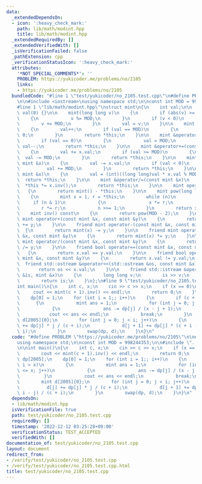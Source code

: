 ```yaml
---
data:
  _extendedDependsOn:
  - icon: ':heavy_check_mark:'
    path: lib/math/modint.hpp
    title: lib/math/modint.hpp
  _extendedRequiredBy: []
  _extendedVerifiedWith: []
  _isVerificationFailed: false
  _pathExtension: cpp
  _verificationStatusIcon: ':heavy_check_mark:'
  attributes:
    '*NOT_SPECIAL_COMMENTS*': ''
    PROBLEM: https://yukicoder.me/problems/no/2105
    links:
    - https://yukicoder.me/problems/no/2105
  bundledCode: "#line 1 \"test/yukicoder/no_2105.test.cpp\"\n#define PROBLEM \"https://yukicoder.me/problems/no/2105\"\
    \n\n#include <iostream>\nusing namespace std;\n\nconst int MOD = 998244353;\n\n\
    #line 1 \"lib/math/modint.hpp\"\nstruct mint\n{\n    int val;\n\n    mint() :\
    \ val(0) {}\n\n    mint(long long v)\n    {\n        if (abs(v) >= MOD)\n    \
    \    {\n            v %= MOD;\n        }\n        if (v < 0)\n        {\n    \
    \        v += MOD;\n        }\n        val = v;\n    }\n\n    mint &operator++()\n\
    \    {\n        val++;\n        if (val == MOD)\n        {\n            val =\
    \ 0;\n        }\n        return *this;\n    }\n\n    mint &operator--()\n    {\n\
    \        if (val == 0)\n        {\n            val = MOD;\n        }\n       \
    \ val--;\n        return *this;\n    }\n\n    mint &operator+=(const mint &x)\n\
    \    {\n        val += x.val;\n        if (val >= MOD)\n        {\n          \
    \  val -= MOD;\n        }\n        return *this;\n    }\n\n    mint &operator-=(const\
    \ mint &x)\n    {\n        val -= x.val;\n        if (val < 0)\n        {\n  \
    \          val += MOD;\n        }\n        return *this;\n    }\n\n    mint &operator*=(const\
    \ mint &x)\n    {\n        val = (int)((long long)val * x.val % MOD);\n      \
    \  return *this;\n    }\n\n    mint &operator/=(const mint &x)\n    {\n      \
    \  *this *= x.inv();\n        return *this;\n    }\n\n    mint operator-()\n \
    \   {\n        return mint() - *this;\n    }\n\n    mint pow(long long n) const\n\
    \    {\n        mint x = 1, r = *this;\n        while (n)\n        {\n       \
    \     if (n & 1)\n            {\n                x *= r;\n            }\n    \
    \        r *= r;\n            n >>= 1;\n        }\n        return x;\n    }\n\n\
    \    mint inv() const\n    {\n        return pow(MOD - 2);\n    }\n\n    friend\
    \ mint operator+(const mint &x, const mint &y)\n    {\n        return mint(x)\
    \ += y;\n    }\n\n    friend mint operator-(const mint &x, const mint &y)\n  \
    \  {\n        return mint(x) -= y;\n    }\n\n    friend mint operator*(const mint\
    \ &x, const mint &y)\n    {\n        return mint(x) *= y;\n    }\n\n    friend\
    \ mint operator/(const mint &x, const mint &y)\n    {\n        return mint(x)\
    \ /= y;\n    }\n\n    friend bool operator==(const mint &x, const mint &y)\n \
    \   {\n        return x.val == y.val;\n    }\n\n    friend bool operator!=(const\
    \ mint &x, const mint &y)\n    {\n        return x.val != y.val;\n    }\n\n  \
    \  friend std::ostream &operator<<(std::ostream &os, const mint &x)\n    {\n \
    \       return os << x.val;\n    }\n\n    friend std::istream &operator>>(std::istream\
    \ &is, mint &x)\n    {\n        long long v;\n        is >> v;\n        x = mint(v);\n\
    \        return is;\n    }\n};\n#line 9 \"test/yukicoder/no_2105.test.cpp\"\n\n\
    int main()\n{\n    int c, x;\n    cin >> c >> x;\n    if (x == 0)\n    {\n   \
    \     cout << mint(c + 1).inv() << endl;\n        return 0;\n    }\n    mint dp[2005];\n\
    \    dp[0] = 1;\n    for (int i = 1;; i++)\n    {\n        if (c + i > x)\n  \
    \      {\n            mint ans = 1;\n            for (int j = 0; j <= x; j++)\n\
    \            {\n                ans -= dp[j] / (x - j + 1);\n            }\n \
    \           cout << ans << endl;\n            break;\n        }\n        mint\
    \ d[2005]{0};\n        for (int j = 0; j < i; j++)\n        {\n            d[j]\
    \ += dp[j] * j / (c + i);\n            d[j + 1] += dp[j] * (c + i - j) / (c +\
    \ i);\n        }\n        swap(dp, d);\n    }\n}\n"
  code: "#define PROBLEM \"https://yukicoder.me/problems/no/2105\"\n\n#include <iostream>\n\
    using namespace std;\n\nconst int MOD = 998244353;\n\n#include \"../../lib/math/modint.hpp\"\
    \n\nint main()\n{\n    int c, x;\n    cin >> c >> x;\n    if (x == 0)\n    {\n\
    \        cout << mint(c + 1).inv() << endl;\n        return 0;\n    }\n    mint\
    \ dp[2005];\n    dp[0] = 1;\n    for (int i = 1;; i++)\n    {\n        if (c +\
    \ i > x)\n        {\n            mint ans = 1;\n            for (int j = 0; j\
    \ <= x; j++)\n            {\n                ans -= dp[j] / (x - j + 1);\n   \
    \         }\n            cout << ans << endl;\n            break;\n        }\n\
    \        mint d[2005]{0};\n        for (int j = 0; j < i; j++)\n        {\n  \
    \          d[j] += dp[j] * j / (c + i);\n            d[j + 1] += dp[j] * (c +\
    \ i - j) / (c + i);\n        }\n        swap(dp, d);\n    }\n}\n"
  dependsOn:
  - lib/math/modint.hpp
  isVerificationFile: true
  path: test/yukicoder/no_2105.test.cpp
  requiredBy: []
  timestamp: '2022-12-12 03:25:28+09:00'
  verificationStatus: TEST_ACCEPTED
  verifiedWith: []
documentation_of: test/yukicoder/no_2105.test.cpp
layout: document
redirect_from:
- /verify/test/yukicoder/no_2105.test.cpp
- /verify/test/yukicoder/no_2105.test.cpp.html
title: test/yukicoder/no_2105.test.cpp
---
```

